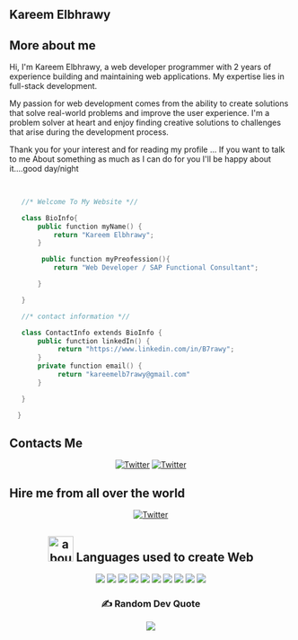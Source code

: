 
## Kareem Elbhrawy

## More about me


Hi, I'm Kareem Elbhrawy, a web developer programmer with 2 years of experience building and maintaining web applications. My expertise lies in full-stack development.

My passion for web development comes from the ability to create solutions that solve real-world problems and improve the user experience. I'm a problem solver at heart and enjoy finding creative solutions to challenges that arise during the development process.
 
 Thank you for your interest and for reading my profile ... If you want to talk to me About something as much as I can do for you I'll be happy about it....good day/night



 
 ```kotlin
    
    
    //* Welcome To My Website *//

    class BioInfo{
        public function myName() {
            return "Kareem Elbhrawy";
        }

         public function myPreofession(){
            return "Web Developer / SAP Functional Consultant";

        }

    } 

    //* contact information *//

    class ContactInfo extends BioInfo {
        public function linkedIn() {
             return "https://www.linkedin.com/in/B7rawy";
        }
        private function email() {
             return "kareemelb7rawy@gmail.com"
        }

    }

   }
```

##  Contacts Me
<div align="center">
 <a href="https://twitter.com/Kareemelb7rawy"><img alt="Twitter" src="https://img.shields.io/badge/Twitter-1DA1F2?style=for-the-badge&logo=twitter&logoColor=white"></a>
 <a href="https://www.linkedin.com/in/B7rawy"><img alt="Twitter" src="https://img.shields.io/badge/LinkedIn-0077B5?style=for-the-badge&logo=linkedin&logoColor=white"></a>


 </div>

 ##  Hire me from all over the world
<div align="center">
 <a href="https://www.upwork.com/freelancers/~01cf01e9e26337250c"><img alt="Twitter" src="https://img.shields.io/badge/upwork-29B2FE?style=for-the-badge&logo=Freelancer&logoColor=white"></a>


 

 

 


## <img width="45" alt="about" src="https://cdn-icons-png.flaticon.com/512/868/868786.png"> Languages used to create Web
<div align="center">

<img src="https://img.shields.io/badge/html5-%23E34F26.svg?style=for-the-badge&logo=html5&logoColor=white">

<img src="https://img.shields.io/badge/css3-%231572B6.svg?style=for-the-badge&logo=css3&logoColor=white">

<img src="https://img.shields.io/badge/javascript-%23323330.svg?style=for-the-badge&logo=javascript&logoColor=%23F7DF1E">

<img src="https://img.shields.io/badge/bootstrap-%23563D7C.svg?style=for-the-badge&logo=bootstrap&logoColor=white">
 
<img src="https://img.shields.io/badge/python-3670A0?style=for-the-badge&logo=python&logoColor=ffdd54">



<img src="https://img.shields.io/badge/jquery-%230769AD.svg?style=for-the-badge&logo=jquery&logoColor=white">
<img src="https://img.shields.io/badge/react-%23092E20.svg?style=for-the-badge&logo=react&logoColor=white">





<img src="https://img.shields.io/badge/rxjs-%23B7178C.svg?style=for-the-badge&logo=reactivex&logoColor=white">






<img src="https://img.shields.io/badge/git-%23F05033.svg?style=for-the-badge&logo=git&logoColor=white">


<img src="https://img.shields.io/badge/mysql-%2300f.svg?style=for-the-badge&logo=mysql&logoColor=white">
</div>




### ✍️ Random Dev Quote
![](https://quotes-github-readme.vercel.app/api?type=vetical&theme=radical)






